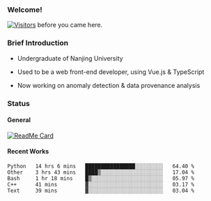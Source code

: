 ### Welcome!

[![Visitors](https://visitor-badge.laobi.icu/badge?page_id=HermitSun.HermitSun)]() before you came here.

### Brief Introduction

- Undergraduate of Nanjing University

- Used to be a web front-end developer, using Vue.js & TypeScript

- Now working on anomaly detection & data provenance analysis

### Status

#### General

[![ReadMe Card](https://github-readme-stats.hermitsun.vercel.app/api?username=HermitSun&count_private=true&show_icons=true)]()

#### Recent Works

<!--START_SECTION:waka-->
```text
Python   14 hrs 6 mins   ████████████████░░░░░░░░░   64.40 % 
Other    3 hrs 43 mins   ████▒░░░░░░░░░░░░░░░░░░░░   17.04 % 
Bash     1 hr 18 mins    █▒░░░░░░░░░░░░░░░░░░░░░░░   05.97 % 
C++      41 mins         ▓░░░░░░░░░░░░░░░░░░░░░░░░   03.17 % 
Text     39 mins         ▓░░░░░░░░░░░░░░░░░░░░░░░░   03.04 % 
```
<!--END_SECTION:waka-->
